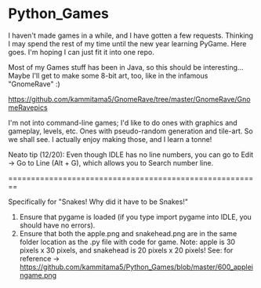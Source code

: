 # Python_Games

I haven't made games in a while, and I have gotten a few requests. 
Thinking I may spend the rest of my time until the new year learning PyGame.
Here goes. I'm hoping I can just fit it into one repo.

Most of my Games stuff has been in Java, so this should be interesting...
Maybe I'll get to make some 8-bit art, too, like in the infamous "GnomeRave" :)

https://github.com/kammitama5/GnomeRave/tree/master/GnomeRave/GnomeRavepics

I'm not into command-line games; I'd like to do ones with graphics and gameplay, levels, etc.
Ones with pseudo-random generation and tile-art. So we shall see. 
I actually enjoy making those, and I learn a tonne!

Neato tip (12/20): Even though IDLE has no line numbers, you can go to 
Edit -> Go to Line (Alt + G), which allows you to Search number line.


========================================================

Specifically for "Snakes! Why did it have to be Snakes!"

1. Ensure that pygame is loaded (if you type import pygame into IDLE, you should have no errors).
2. Ensure that both the apple.png and snakehead.png are in the same folder location as the .py file with code for game.
   Note: apple is 30 pixels x 30 pixels, and snakehead is 20 pixels x 20 pixels!
   See: for reference -> https://github.com/kammitama5/Python_Games/blob/master/600_appleingame.png
